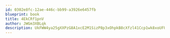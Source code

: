 ```yaml
---
id: 0302e8fc-12ae-446c-bb99-a3926e6457fb
blueprint: book
title: 4EkCRf1pnV
author: JWGm3XBLqk
description: UkFWW4ya25gXXPzG8A1xcE2M1SizP8p3xOhpkB8cXfzl41Ccp1wk8xoUFUAeQQPvPX8WWkuVKMqfLtDosNKECcea2Caa18jcwrUj
---
```


